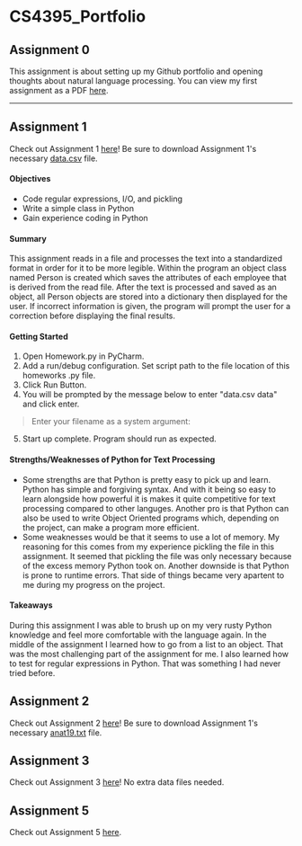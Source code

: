 # CS4395_Portfolio

## Assignment 0
This assignment is about setting up my Github portfolio and opening thoughts about natural language processing.
You can view my first assignment as a PDF [here](Overview_of_NLP.pdf).

---

## Assignment 1
Check out Assignment 1 [here](Homework1.py)! Be sure to download Assignment 1's necessary [data.csv](Data_Files/data.csv) file.
#### Objectives
* Code regular expressions, I/O, and pickling
* Write a simple class in Python
* Gain experience coding in Python
#### Summary
This assignment reads in a file and processes the text into a standardized format in order for it to be more legible. Within the program an object class named Person is created which saves the attributes of each employee that is derived from the read file. After the text is processed and saved as an object, all Person objects are stored into a dictionary then displayed for the user. If incorrect information is given, the program will prompt the user for a correction before displaying the final results.
#### Getting Started
1. Open Homework.py in PyCharm.
2. Add a run/debug configuration. Set script path to the file location of this homeworks .py file. 
3. Click Run Button.
4. You will be prompted by the message below to enter "data.csv data" and click enter.
> Enter your filename as a system argument:
5. Start up complete. Program should run as expected.
#### Strengths/Weaknesses of Python for Text Processing
* Some strengths are that Python is pretty easy to pick up and learn. Python has simple and forgiving syntax. And with it being so easy to learn alongside how powerful it is makes it quite competitive for text processing compared to other languges. Another pro is that Python can also be used to write Object Oriented programs which, depending on the project, can make a program more efficient. 
* Some weaknesses would be that it seems to use a lot of memory. My reasoning for this comes from my experience pickling the file in this assignment. It seemed that pickling the file was only necessary because of the excess memory Python took on. Another downside is that Python is prone to runtime errors. That side of things became very apartent to me during my progress on the project.
#### Takeaways
During this assignment I was able to brush up on my very rusty Python knowledge and feel more comfortable with the language again. In the middle of the assignment I learned how to go from a list to an object. That was the most challenging part of the assignment for me. I also learned how to test for regular expressions in Python. That was something I had never tried before.

## Assignment 2
Check out Assignment 2 [here](Homework2.py)! Be sure to download Assignment 1's necessary [anat19.txt](Data_Files/anat19.txt) file.

## Assignment 3
Check out Assignment 3 [here](WordNet.ipynb)! No extra data files needed.

## Assignment 5
Check out Assignment 5 [here](HW-HLT.pdf).
